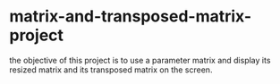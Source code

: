 # matrix-and-transposed-matrix-project
 the objective of this project is to use a parameter matrix and display its resized matrix and its transposed matrix on the screen.

